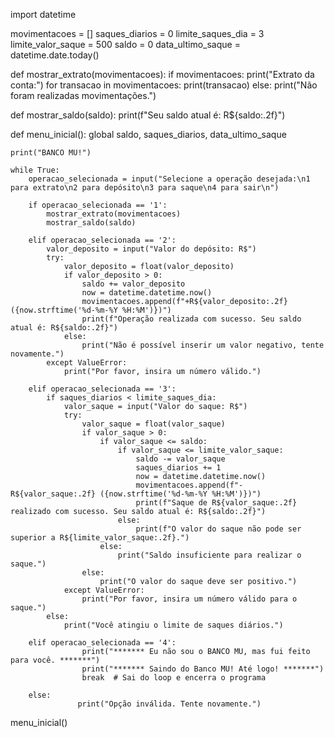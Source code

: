 import datetime

movimentacoes = []
saques_diarios = 0
limite_saques_dia = 3
limite_valor_saque = 500
saldo = 0
data_ultimo_saque = datetime.date.today()

def mostrar_extrato(movimentacoes):
    if movimentacoes:
        print("Extrato da conta:")
        for transacao in movimentacoes:
            print(transacao)
    else:
        print("Não foram realizadas movimentações.")

def mostrar_saldo(saldo):
    print(f"Seu saldo atual é: R${saldo:.2f}")

def menu_inicial():
    global saldo, saques_diarios, data_ultimo_saque

    print("BANCO MU!")
    
    while True:
        operacao_selecionada = input("Selecione a operação desejada:\n1 para extrato\n2 para depósito\n3 para saque\n4 para sair\n")    

        if operacao_selecionada == '1':
            mostrar_extrato(movimentacoes)
            mostrar_saldo(saldo)
        
        elif operacao_selecionada == '2':
            valor_deposito = input("Valor do depósito: R$")
            try:
                valor_deposito = float(valor_deposito)
                if valor_deposito > 0:
                    saldo += valor_deposito
                    now = datetime.datetime.now()
                    movimentacoes.append(f"+R${valor_deposito:.2f} ({now.strftime('%d-%m-%Y %H:%M')})")
                    print(f"Operação realizada com sucesso. Seu saldo atual é: R${saldo:.2f}")
                else:
                    print("Não é possível inserir um valor negativo, tente novamente.")
            except ValueError:
                print("Por favor, insira um número válido.")
        
        elif operacao_selecionada == '3':
            if saques_diarios < limite_saques_dia:
                valor_saque = input("Valor do saque: R$")
                try:
                    valor_saque = float(valor_saque)
                    if valor_saque > 0:
                        if valor_saque <= saldo:
                            if valor_saque <= limite_valor_saque:
                                saldo -= valor_saque
                                saques_diarios += 1
                                now = datetime.datetime.now()
                                movimentacoes.append(f"-R${valor_saque:.2f} ({now.strftime('%d-%m-%Y %H:%M')})")
                                print(f"Saque de R${valor_saque:.2f} realizado com sucesso. Seu saldo atual é: R${saldo:.2f}")
                            else:
                                print(f"O valor do saque não pode ser superior a R${limite_valor_saque:.2f}.")
                        else:
                            print("Saldo insuficiente para realizar o saque.")
                    else:
                        print("O valor do saque deve ser positivo.")
                except ValueError:
                    print("Por favor, insira um número válido para o saque.")
            else:
                print("Você atingiu o limite de saques diários.")
        
        elif operacao_selecionada == '4':
                    print("******* Eu não sou o BANCO MU, mas fui feito para você. *******")
                    print("******* Saindo do Banco MU! Até logo! *******")
                    break  # Sai do loop e encerra o programa
        
        else:
                   print("Opção inválida. Tente novamente.")

menu_inicial()